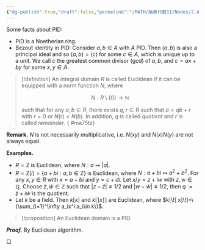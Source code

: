 ```yaml
---
{"dg-publish":true,"draft":false,"permalink":"/MATH/抽象代数II/Nodes/2.4 PID and Euclidean domain/","dgPassFrontmatter":true}
---
```



Some facts about PID:
- PID is a Noetherian ring.
- Bezout identity in PID: Consider $a,b\in A$ with $A$ PID. Then $(a,b)$ is also a principal ideal and so $(a,b)=(c)$ for some $c\in A$, which is unique up to a unit. We call $c$ the greatest common divisor (gcd) of $a,b$, and $c=ax+by$ for some $x,y\in A$.

> [!definition]
> An integral domain $R$ is called Euclidean if it can be equipped with a norm function $N$, where 
> 
> $$N:R\setminus \{0\}\to \mathbb{N}$$
> 
> such that for any $a,b\in R$, there exists $q,r\in R$ such that $a=qb+r$ with $r=0$ or $N(r)<N(b)$. In addition, $q$ is called *quotient* and $r$ is called *remainder*.
{ #ma75tz}


**Remark.** $N$ is not necessarily multiplicative, i.e. $N(xy)$ and $N(x)N(y)$ are not always equal.

**Examples.** 
- $R=\mathbb{Z}$ is Euclidean, where $N:a\mapsto|a|$. 
- $R=\mathbb{Z}[i]=\{a+bi:a,b\in \mathbb{Z}\}$ is Euclidean, where $N:a+bi\mapsto a^2+b^2$. For any $x,y\in R$ with $x=a+bi$ and $y=c+di$. Let $x/y=z+iw$ with $z,w\in \mathbb{Q}$. Choose $\widetilde z,\widetilde w\in \mathbb{Z}$ such that $|z-\widetilde z|\leqslant 1/2$ and $|w-\widetilde w|\leqslant 1/2$, then $q:=\widetilde z+i\widetilde w$ is the quotient.
- Let $k$ be a field. Then $k[x]$ and $k[\![ x]\!]$ are Euclidean, where $k[\![ x]\!]=\{\sum_{i=1}^\infty a_ix^i:a_i\in k\}$.


> [!proposition]
> An Euclidean domain is a PID.

**_Proof._**
By Euclidean algorithm.
<p align="left">□</p>
